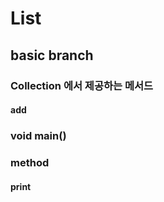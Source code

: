 # List
## basic branch
### Collection 에서 제공하는 메서드
#### add
####
### void main()

### method
#### print
####